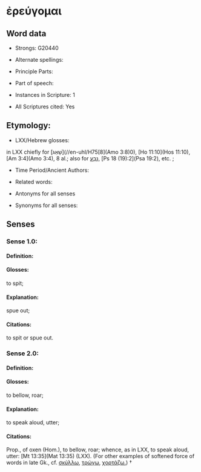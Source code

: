 # ἐρεύγομαι 

<!-- Status: S2=NeedsEdits -->
<!-- Lexica used for edits:   -->

## Word data

* Strongs: G20440

* Alternate spellings:



* Principle Parts: 


* Part of speech: 


* Instances in Scripture: 1

* All Scriptures cited: Yes

## Etymology: 


* LXX/Hebrew glosses: 

in LXX chiefly for [שָׁאַג](//en-uhl/H75[8](Amo 3:8)0), [Ho 11:10](Hos 11:10), [Am 3:4](Amo 3:4), 8 al.; also for [נָבַע](//en-uhl/H5042), [Ps 18 (19):2](Psa 19:2), etc. ;

* Time Period/Ancient Authors: 


* Related words: 

* Antonyms for all senses

* Synonyms for all senses: 


## Senses 


### Sense  1.0: 

#### Definition: 

#### Glosses: 

to spit; 

#### Explanation: 

spue out; 

#### Citations: 

to spit or spue out. 

### Sense  2.0: 

#### Definition: 

#### Glosses: 

to bellow, roar; 

#### Explanation: 

to speak aloud, utter; 

#### Citations: 

Prop., of oxen (Hom.), to bellow, roar; whence, as in LXX, to speak aloud, utter: [Mt 13:35](Mat 13:35) (LXX). (For other examples of softened force of words in late Gk., cf. [σκύλλω](), [τρώγω](), [χορτάζω.]()) †
